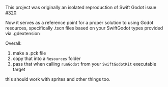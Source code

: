This project was originally an isolated reproduction of Swift Godot issue [#320](https://github.com/migueldeicaza/SwiftGodot/issues/320)

Now it serves as a reference point for a proper solution to using Godot resources, specifically .tscn files based on your SwiftGodot types provided via .gdextension

Overall:
1. make a .pck file
2. copy that into a `Resources` folder
3. pass that when calling `runGodot` from your `SwiftGodotKit` executable target

this should work with sprites and other things too.

